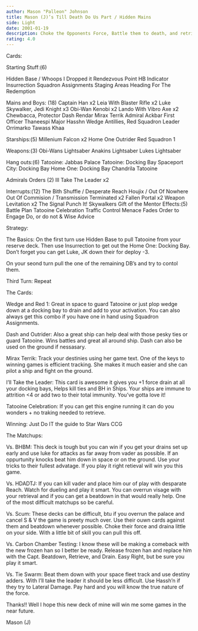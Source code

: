 ```yaml
---
author: Mason "Palleon" Johnson
title: Mason (J)’s Till Death Do Us Part / Hidden Mains
side: Light
date: 2001-01-19
description: Choke the Opponents Force, Battle them to death, and retrieve like mad. Sounds good take a look.
rating: 4.0
---
```

Cards: 

Starting Stuff:(6)

Hidden Base / Whoops I Dropped it
Rendezvous Point
HB Indicator
Insurrection
Squadron Assignments
Staging Areas
Heading For The Redemption

Mains and Boys: (18)
Captain Han x2
Leia With Blaster Rifle x2
Luke Skywalker, Jedi Knight x3
Obi-Wan Kenobi x2
Lando With Vibro Axe x2
Chewbacca, Protector
Dash Rendar
Mirax Terrik
Admiral Ackbar
First Officer Thaneespi
Major Hasshn
Wedge Antillies, Red Squadron Leader
Orrimarko
Tawass Khaa

Starships:(5)
Millenium Falcon x2
Home One
Outrider
Red Squadron 1

Weapons:(3)
Obi-Wans Lightsaber
Anakins Lightsaber
Lukes Lightsaber

Hang outs:(6)
Tatooine: Jabbas Palace
Tatooine: Docking Bay
Spaceport City: Docking Bay
Home One: Docking Bay
Chandrila
Tatooine

Admirals Orders (2)
Ill Take The Leader x2

Interrupts:(12)
The Bith Shuffle / Desperate Reach
Houjix / Out Of Nowhere
Out Of Commision / Transmission Terminated x2
Fallen Portal x2
Weapon Levitation x2
The Signal
Punch It!
Skywalkers
Gift of the Mentor
Effects:(5)
Battle Plan
Tatooine Celebration
Traffic Control
Menace Fades
Order to Engage
Do, or do not & Wise Advice 

Strategy: 

The Basics: On the first turn use Hidden Base to pull Tatooine from your reserve deck. Then use Insurrection to get out the Home One: Docking Bay. Don’t forget you can get Luke, JK down their for deploy -3.

On your seond turn pull the one of the remaining DB’s and try to contol them.

Third Turn: Repeat

The Cards:

Wedge and Red 1: Great in space to guard Tatooine or just plop wedge down at a docking bay to drain and add to your activation. You can also always get this combo if you have one in hand using Squadron Assignments.

Dash and Outrider: Also a great ship can help deal with those pesky ties or guard Tatooine. Wins battles and great all around ship. Dash can also be used on the ground if nessasary.

Mirax Terrik: Track your destinies using her game text. One of the keys to winning games is efficient tracking. She makes it much easier and she can pilot a ship and fight on the ground.

I’ll Take the Leader: This card is awesome it gives you +1 force drain at all your docking bays, Helps kill ties and BH in Ships. Your ships are immune to attrition <4 or add two to their total immunity. You’ve gotta love it!

Tatooine Celebration: If you can get this engine running it can do you wonders + no traking needed to retrieve.

Winning: Just Do IT the guide to Star Wars CCG

The Matchups:

Vs. BHBM: This deck is tough but you can win if you get your drains set up early and use luke for attacks as far away from vader as possible. If an oppurtunity knocks beat him down in space or on the ground. Use your tricks to their fullest advatage. If you play it right retieval will win you this game.

Vs. HDADTJ: If you can kill vader and place him our of play with desparate Reach. Watch for dueling and play it smart. You can overrun visage with your retrieval and if you can get a beatdown in that would really help. One of the most difficult matchups so be careful.

Vs. Scum: These decks can be difficult, btu if you overrun the palace and cancel S & V the game is preety much over. Use their ouwn cards against them and beatdown whenever possible. Choke their force and draina little on your side. With a little bit of skill you can pull this off.

Vs. Carbon Chamber Testing: I know these will be making a comeback with the new frozen han so I better be ready. Release frozen han and replace him with the Capt. Beatdown, Retrieve, and Drain. Easy Right, but be sure you play it smart.

Vs. Tie Swarm: Beat them down with your space fleet track and use destiny adders. With I’ll take the leader it should be less difficult. Use Hassh’n if they try to Lateral Damage. Pay hard and you will know the true nature of the force.

Thanks!! Well I hope this new deck of mine will win me some games in the near future.

Mason (J) 